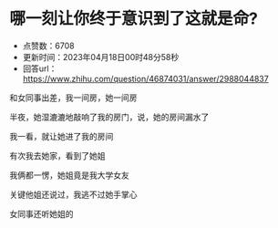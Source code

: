 # 哪一刻让你终于意识到了这就是命?
- 点赞数：6708
- 更新时间：2023年04月18日00时48分58秒
- 回答url：https://www.zhihu.com/question/46874031/answer/2988044837
<body>
 <p data-pid="JA4lEzDk">和女同事出差，我一间房，她一间房</p>
 <p data-pid="h4OfBPp7">半夜，她湿漉漉地敲响了我的房门，说，她的房间漏水了</p>
 <p data-pid="lL9oMsyS">我一看，就让她进了我的房间</p>
 <p data-pid="IyeUj2td">有次我去她家，看到了她姐</p>
 <p data-pid="9dy_Ez1b">我俩都一愣，她姐竟是我大学女友</p>
 <p data-pid="2vMQxMYE">关键他姐还说过，我逃不过她手掌心</p>
 <p data-pid="7SS7bz-N">女同事还听她姐的</p>
</body>